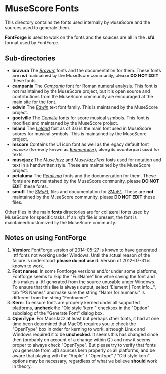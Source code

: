 # MuseScore Fonts

This directory contains the fonts used internally by MuseScore and the sources used to generate them.

**FontForge** is used to work on the fonts and the sources are all in the **.sfd** format used by FontForge.

## Sub-directories

* **bravura** The [_Bravura_](https://github.com/steinbergmedia/bravura/) fonts and the documentation for them. These fonts are **not** maintained by the MuseScore community, please **DO NOT EDIT** these fonts. 
* **campania** The [_Campania_](https://github.com/MarcSabatella/Campania) font for Roman numeral analysis.  This font is not maintained by the MuseScore project, but it is open source and contributions from the MuseScore community are encouraged at the main site for the font.
* **edwin** The [_Edwin_](https://github.com/MuseScoreFonts/Edwin/) text font family. This is maintained by the MuseScore project.
* **gootville** The [_Gonville_](http://www.chiark.greenend.org.uk/~sgtatham/gonville/) fonts for score musical symbols. This font is modified and maintained by the MuseScore project.
* **leland** The [_Leland_](https://github.com/MuseScoreFonts/Leland/) font as of 3.6 is the main font used in MuseScore scores for musical symbols. This is maintained by the MuseScore project.
* **mscore** Contains the UI icon font as well as the legacy default font *mscore* (formerly known as [_Emmentaler_](http://lilypond.org/doc/v2.18/Documentation/notation/the-feta-font)), along its counterpart used for texts.
* **musejazz** The _MuseJazz_ and _MuseJazzText_ fonts used for notation and text in a handwritten style.  These are maintained by the MuseScore project.
* **petaluma** The [_Petaluma_](https://github.com/steinbergmedia/petaluma/) fonts and the documentation for them. These fonts are **not** maintained by the MuseScore community, please **DO NOT EDIT** these fonts. 
* **smufl** The [_SMuFL_](https://github.com/w3c/smufl/) files and documentation for [_SMuFL_](http://www.smufl.org). These are **not** maintained by the MuseScore community, please **DO NOT EDIT** these files. 

Other files in the main **fonts** directories are for collateral fonts used by MuseScore for specific tasks. If an *.sfd* file is present, the font is maintained/customized by the MuseScore community.

## Notes on using FontForge

1. **Version**: FontForge version of 2014-05-27 is known to have generated .ttf fonts not working under Windows. Until the actual reason of the failure is understood, **please do not use it**. Version of 2012-07-31 is known to work.
2. **Font names**: In some Fontforge versions and/or under some platforms, Fontforge seems to skip the "FullName" line while saving the font and this makes a .ttf generated from the source unusable under Windows. To ensure that this line is always output, select "Element | Font info...", tab "PS Names" and make sure the string "Name for humans:" is different from the string "Fontname:".
3. **Kern**: To ensure fonts are properly kerned under all supported platforms, **uncheck** the "Old style 'kern'" checkbox in the "Option" subdialog of the "Generate Font" dialog box.
4. **OpenType**: For MuseJazz at least but perhaps other fonts, it had at one time been determined that MacOS requires you to check the "OpenType" box in order for kerning to work, although Linux and Windows required it to be **unchecked**.  It seems this has changed since then (probably on account of a change within Qt) and now it seems proper to always check "OpenType".  But please try to verify that fonts you generate from *.sfd* sources kern properly on all platforms, and be aware that playing with the "Apple" / "OpenType" / "Old style kern" options may be necessary, regardless of what we believe **should** work in theory.
